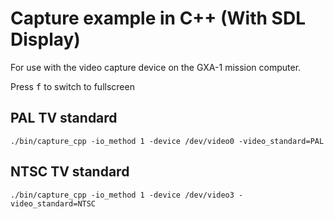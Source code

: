 # Capture example in C++ (With SDL Display)

For use with the video capture device on the GXA-1 mission computer.

Press <kbd>f</kbd> to switch to fullscreen

## PAL TV standard

```
./bin/capture_cpp -io_method 1 -device /dev/video0 -video_standard=PAL
```

## NTSC TV standard

```
./bin/capture_cpp -io_method 1 -device /dev/video3 -video_standard=NTSC
```

